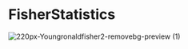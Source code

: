 # FisherStatistics

![220px-Youngronaldfisher2-removebg-preview (1)](https://github.com/lulu-ancacio/FisherStatistics/assets/110111018/b55cb251-e7a6-49c5-92a0-b3d036820920)

